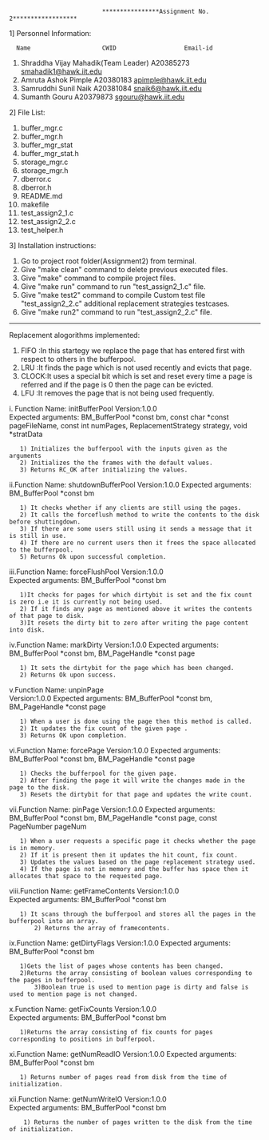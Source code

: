                                                            
			                  ****************Assignment No. 2******************	

1] Personnel Information:

      Name				  	  CWID				     Email-id
1) Shraddha Vijay Mahadik(Team Leader) 		A20385273 			smahadik1@hawk.iit.edu
2) Amruta Ashok Pimple				A20380183 			apimple@hawk.iit.edu	
3) Samruddhi Sunil Naik				A20381084 			snaik6@hawk.iit.edu
4) Sumanth Gouru	 			A20379873 			sgouru@hawk.iit.edu

2] File List:

1) buffer_mgr.c
2) buffer_mgr.h
3) buffer_mgr_stat
4) buffer_mgr_stat.h
5) storage_mgr.c
6) storage_mgr.h
7) dberror.c
8) dberror.h
9) README.md
10) makefile
11) test_assign2_1.c
12) test_assign2_2.c
13) test_helper.h


3] Installation instructions:

1) Go to project root folder(Assignment2) from terminal.
2) Give "make clean" command to delete previous executed files.
3) Give "make" command to compile project files. 
4) Give "make run" command to run "test_assign2_1.c" file.
5) Give "make test2" command to compile Custom test file "test_assign2_2.c" additional replacement strategies testcases.
6) Give "make run2" command to run "test_assign2_2.c" file. 

-------------------------------------------------------------------------------------------------------------------------


Replacement alogorithms implemented:

1) FIFO :In this startegy we replace the page that has entered first with respect to others in the bufferpool.
2) LRU  :It finds the page which is not used recently and evicts that page.
3) CLOCK:It uses a special bit which is set and reset every time a page is referred and if the page is 0 then the page can be evicted.
4) LFU  :It removes the page that is not being used frequently.
 
i. Function Name: initBufferPool
		Version:1.0.0	
		Expected arguments: BM_BufferPool *const bm, const char *const pageFileName, 
		                    const int numPages, ReplacementStrategy strategy, 
		                    void *stratData

       1) Initializes the bufferpool with the inputs given as the arguments
       2) Initializes the the frames with the default values.
       3) Returns RC_OK after initializing the values.


ii.Function Name: shutdownBufferPool
		  Version:1.0.0	
		  Expected arguments: BM_BufferPool *const bm

       1) It checks whether if any clients are still using the pages.
       2) It calls the forceflush method to write the contents to the disk before shuttingdown.
       3) If there are some users still using it sends a message that it is still in use.
       4) If there are no current users then it frees the space allocated to the bufferpool.
       5) Returns Ok upon successful completion.



iii.Function Name: forceFlushPool 
		   Version:1.0.0	
		   Expected arguments: BM_BufferPool *const bm

       1)It checks for pages for which dirtybit is set and the fix count is zero i.e it is currently not being used.
       2) If it finds any page as mentioned above it writes the contents of that page to disk.
       3)It resets the dirty bit to zero after writing the page content into disk.


iv.Function Name: markDirty
		  Version:1.0.0	
		  Expected arguments: BM_BufferPool *const bm, BM_PageHandle *const page
       
       1) It sets the dirtybit for the page which has been changed.
       2) Returns Ok upon success.


v.Function Name: unpinPage  
		 Version:1.0.0
	         Expected arguments: BM_BufferPool *const bm, BM_PageHandle *const page
       
       1) When a user is done using the page then this method is called.
       2) It updates the fix count of the given page .	
       3) Returns OK upon completion.
       


vi.Function Name: forcePage 
		  Version:1.0.0
		  Expected arguments: BM_BufferPool *const bm, BM_PageHandle *const page
       
       1) Checks the bufferpool for the given page.
       2) After finding the page it will write the changes made in the page to the disk.
       3) Resets the dirtybit for that page and updates the write count.


vii.Function Name: pinPage 
		   Version:1.0.0
	           Expected arguments: BM_BufferPool *const bm, BM_PageHandle *const page, 
	                               const PageNumber pageNum
       
       1) When a user requests a specific page it checks whether the page is in memory.
       2) If it is present then it updates the hit count, fix count.
       3) Updates the values based on the page replacement strategy used.
       4) If the page is not in memory and the buffer has space then it allocates that space to the requested page.
       
       
viii.Function Name: getFrameContents 
		    Version:1.0.0	
       	 	    Expected arguments: BM_BufferPool *const bm

	   1) It scans through the bufferpool and stores all the pages in the bufferpool into an array.
           2) Returns the array of framecontents.

ix.Function Name: getDirtyFlags 
       	          Version:1.0.0	
	          Expected arguments: BM_BufferPool *const bm
     
	   1)Gets the list of pages whose contents has been changed.
	   2)Returns the array consisting of boolean values corresponding to the pages in bufferpool.
           3)Boolean true is used to mention page is dirty and false is used to mention page is not changed.



x.Function Name: getFixCounts 
       		 Version:1.0.0	
                 Expected arguments: BM_BufferPool *const bm

	   1)Returns the array consisting of fix counts for pages corresponding to positions in bufferpool.
           


xi.Function Name: getNumReadIO 
      		  Version:1.0.0	
                  Expected arguments: BM_BufferPool *const bm

	   1) Returns number of pages read from disk from the time of initialization.
	   


xii.Function Name: getNumWriteIO 
                   Version:1.0.0	
                   Expected arguments: BM_BufferPool *const bm

	    1) Returns the number of pages written to the disk from the time of initialization.
	   
